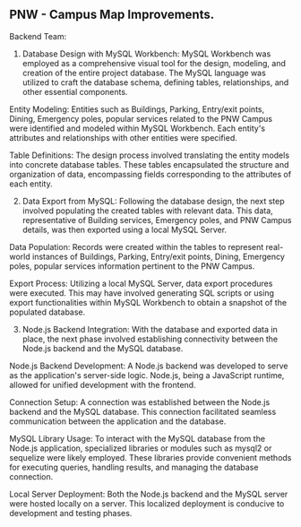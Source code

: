 ## PNW - Campus Map Improvements.
Backend Team:
1. Database Design with MySQL Workbench:
MySQL Workbench was employed as a comprehensive visual tool for the design, modeling, and creation of the entire project database. The MySQL language was utilized to craft the database schema, defining tables, relationships, and other essential components.

Entity Modeling: Entities such as Buildings, Parking, Entry/exit points, Dining, Emergency poles, popular services related to the PNW Campus were identified and modeled within MySQL Workbench. Each entity's attributes and relationships with other entities were specified.

Table Definitions: The design process involved translating the entity models into concrete database tables. These tables encapsulated the structure and organization of data, encompassing fields corresponding to the attributes of each entity.

2. Data Export from MySQL:
Following the database design, the next step involved populating the created tables with relevant data. This data, representative of Building services, Emergency poles, and PNW Campus details, was then exported using a local MySQL Server.

Data Population: Records were created within the tables to represent real-world instances of Buildings, Parking, Entry/exit points, Dining, Emergency poles, popular services information pertinent to the PNW Campus.

Export Process: Utilizing a local MySQL Server, data export procedures were executed. This may have involved generating SQL scripts or using export functionalities within MySQL Workbench to obtain a snapshot of the populated database.

3. Node.js Backend Integration:
With the database and exported data in place, the next phase involved establishing connectivity between the Node.js backend and the MySQL database.

Node.js Backend Development: A Node.js backend was developed to serve as the application's server-side logic. Node.js, being a JavaScript runtime, allowed for unified development with the frontend.

Connection Setup: A connection was established between the Node.js backend and the MySQL database. This connection facilitated seamless communication between the application and the database.

MySQL Library Usage: To interact with the MySQL database from the Node.js application, specialized libraries or modules such as mysql2 or sequelize were likely employed. These libraries provide convenient methods for executing queries, handling results, and managing the database connection.

Local Server Deployment: Both the Node.js backend and the MySQL server were hosted locally on a server. This localized deployment is conducive to development and testing phases.
